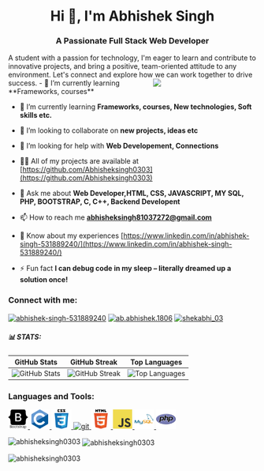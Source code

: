 <h1 align="center">Hi 👋, I'm Abhishek Singh</h1>
<h3 align="center">A Passionate Full Stack Web Developer</h3>
A student with a passion for technology, I'm eager to learn and contribute to innovative projects, and bring a positive, team-oriented attitude to any environment. Let's connect and explore how we can work together to drive success.

<img align="right" img src="https://raw.githubusercontent.com/akshitagupta15june/akshitagupta15june/master/200w.webp" width="210px">
- 🔭 I’m currently learning **Frameworks, courses**

- 🌱 I’m currently learning **Frameworks, courses, New technologies, Soft skills etc.**

- 👯 I’m looking to collaborate on **new projects, ideas etc**

- 🤝 I’m looking for help with **Web Developement, Connections**

- 👨‍💻 All of my projects are available at [https://github.com/Abhisheksingh0303](https://github.com/Abhisheksingh0303)

- 💬 Ask me about **Web Developer,HTML, CSS, JAVASCRIPT, MY SQL, PHP, BOOTSTRAP, C, C++, Backend Developent**

- 📫 How to reach me **abhisheksingh81037272@gmail.com**

- 📄 Know about my experiences [https://www.linkedin.com/in/abhishek-singh-531889240/](https://www.linkedin.com/in/abhishek-singh-531889240/)

- ⚡ Fun fact **I can debug code in my sleep – literally dreamed up a solution once!**

<h3 align="left">Connect with me:</h3>
<p align="left">
<a href="https://linkedin.com/in/abhishek-singh-531889240" target="blank"><img align="center" src="https://raw.githubusercontent.com/rahuldkjain/github-profile-readme-generator/master/src/images/icons/Social/linked-in-alt.svg" alt="abhishek-singh-531889240" height="30" width="40" /></a>
<a href="https://fb.com/ab.abhishek.1806" target="blank"><img align="center" src="https://raw.githubusercontent.com/rahuldkjain/github-profile-readme-generator/master/src/images/icons/Social/facebook.svg" alt="ab.abhishek.1806" height="30" width="40" /></a>
<a href="https://instagram.com/shekabhi_03" target="blank"><img align="center" src="https://raw.githubusercontent.com/rahuldkjain/github-profile-readme-generator/master/src/images/icons/Social/instagram.svg" alt="shekabhi_03" height="30" width="40" /></a>
</p>

##### 📊 STATS:

| GitHub Stats | GitHub Streak | Top Languages |
| --- | --- | --- |
| ![GitHub Stats](https://github-readme-stats.vercel.app/api?username=Abhisheksingh0303&theme=radical&hide_border=false&include_all_commits=false&count_private=false) | ![GitHub Streak](https://github-readme-streak-stats.herokuapp.com/?user=Abhisheksingh0303&theme=radical&hide_border=false) | ![Top Languages](https://github-readme-stats.vercel.app/api/top-langs/?username=Abhisheksingh0303&theme=radical&hide_border=false&include_all_commits=false&count_private=false&layout=compact) |




<h3 align="left">Languages and Tools:</h3>
<p align="left"> <a href="https://getbootstrap.com" target="_blank" rel="noreferrer"> <img src="https://raw.githubusercontent.com/devicons/devicon/master/icons/bootstrap/bootstrap-plain-wordmark.svg" alt="bootstrap" width="40" height="40"/> </a> <a href="https://www.cprogramming.com/" target="_blank" rel="noreferrer"> <img src="https://raw.githubusercontent.com/devicons/devicon/master/icons/c/c-original.svg" alt="c" width="40" height="40"/> </a> <a href="https://www.w3schools.com/css/" target="_blank" rel="noreferrer"> <img src="https://raw.githubusercontent.com/devicons/devicon/master/icons/css3/css3-original-wordmark.svg" alt="css3" width="40" height="40"/> </a> <a href="https://git-scm.com/" target="_blank" rel="noreferrer"> <img src="https://www.vectorlogo.zone/logos/git-scm/git-scm-icon.svg" alt="git" width="40" height="40"/> </a> <a href="https://www.w3.org/html/" target="_blank" rel="noreferrer"> <img src="https://raw.githubusercontent.com/devicons/devicon/master/icons/html5/html5-original-wordmark.svg" alt="html5" width="40" height="40"/> </a> <a href="https://developer.mozilla.org/en-US/docs/Web/JavaScript" target="_blank" rel="noreferrer"> <img src="https://raw.githubusercontent.com/devicons/devicon/master/icons/javascript/javascript-original.svg" alt="javascript" width="40" height="40"/> </a> <a href="https://www.mysql.com/" target="_blank" rel="noreferrer"> <img src="https://raw.githubusercontent.com/devicons/devicon/master/icons/mysql/mysql-original-wordmark.svg" alt="mysql" width="40" height="40"/> </a> <a href="https://www.php.net" target="_blank" rel="noreferrer"> <img src="https://raw.githubusercontent.com/devicons/devicon/master/icons/php/php-original.svg" alt="php" width="40" height="40"/> </a> </p>

<p><img align="left" src="https://github-readme-stats.vercel.app/api/top-langs?username=abhisheksingh0303&show_icons=true&locale=en&layout=compact" alt="abhisheksingh0303" /></p>

<p>&nbsp;<img align="center" src="https://github-readme-stats.vercel.app/api?username=abhisheksingh0303&show_icons=true&locale=en" alt="abhisheksingh0303" /></p>

<p><img align="center" src="https://github-readme-streak-stats.herokuapp.com/?user=abhisheksingh0303&" alt="abhisheksingh0303" /></p>
